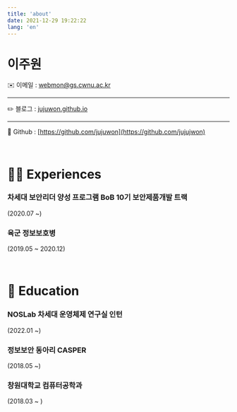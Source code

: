 ```yaml
---
title: 'about'
date: 2021-12-29 19:22:22
lang: 'en'
---
```


# **이주원**


✉️ 이메일 : webmon@gs.cwnu.ac.kr

---

✏️ 블로그 : [jujuwon.github.io](http://jujuwon.github.io)

---

📓 Github : [https://github.com/jujuwon](https://github.com/jujujwon)

<br>

# 💁🏻 Experiences

### **차세대 보안리더 양성 프로그램 BoB 10기 보안제품개발 트랙**

(2020.07 ~)

### 육군 정보보호병

(2019.05 ~ 2020.12)

<br>

# 🏫 Education

### **NOSLab 차세대 운영체제 연구실 인턴**

(2022.01 ~)

### **정보보안 동아리 CASPER**

(2018.05 ~)

### **창원대학교 컴퓨터공학과**

(2018.03 ~ )